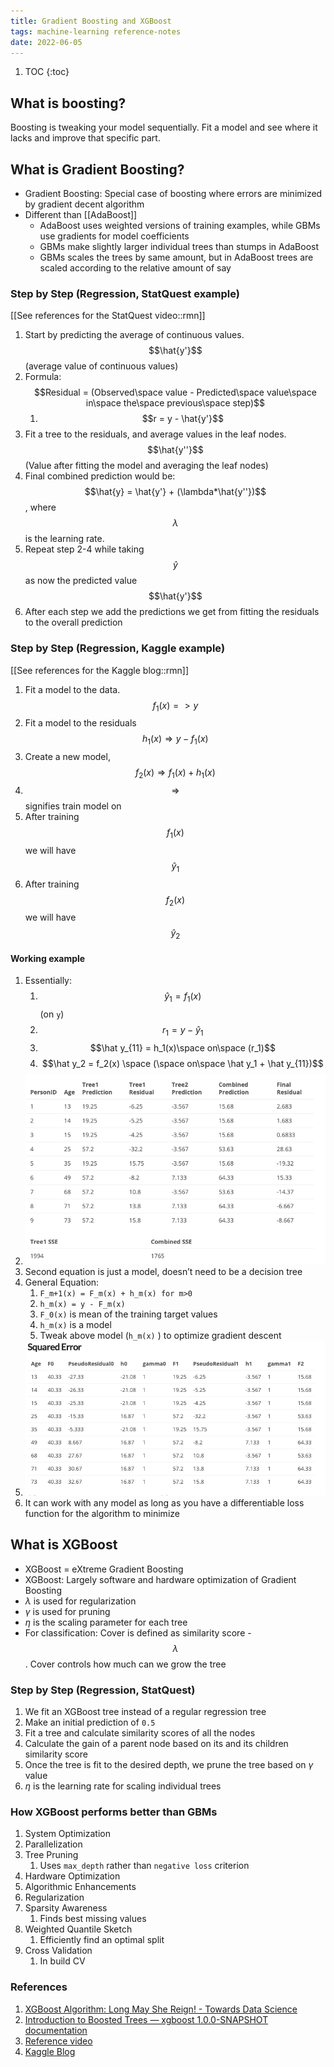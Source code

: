 ```yaml
---
title: Gradient Boosting and XGBoost
tags: machine-learning reference-notes
date: 2022-06-05
---
```



1. TOC
{:toc}

## What is boosting?

Boosting is tweaking your model sequentially. Fit a model and see where it lacks and improve that specific part.

## What is Gradient Boosting?

- Gradient Boosting: Special case of boosting where errors are minimized by gradient decent algorithm
- Different than [[AdaBoost]]
    - AdaBoost uses weighted versions of training examples, while GBMs use gradients for model coefficients
    - GBMs make slightly larger individual trees than stumps in AdaBoost
    - GBMs scales the trees by same amount, but in AdaBoost trees are scaled according to the relative amount of say

### Step by Step (Regression, StatQuest example)

[[See references for the StatQuest video::rmn]]

1. Start by predicting the average of continuous values. $$\hat{y'}$$ (average value of continuous values)
2. Formula: $$Residual = (Observed\space value - Predicted\space value\space in\space the\space previous\space step)$$
    1. $$r = y - \hat{y'}$$
3. Fit a tree to the residuals, and average values in the leaf nodes. $$\hat{y''}$$ (Value after fitting the model and averaging the leaf nodes)
4. Final combined prediction would be: $$\hat{y} = \hat{y'} + (\lambda*\hat{y''})$$, where $$\lambda$$ is the learning rate.
5. Repeat step 2-4 while taking $$\hat{y}$$ as now the predicted value $$\hat{y'}$$
6. After each step we add the predictions we get from fitting the residuals to the overall prediction

### Step by Step (Regression, Kaggle example)

[[See references for the Kaggle blog::rmn]]

1. Fit a model to the data. $$f_1(x) => y$$
2. Fit a model to the residuals $$h_1(x) ⇒ y - f_1(x)$$
3. Create a new model, $$f_2(x) ⇒ f_1(x) + h_1(x)$$
4. $$⇒$$ signifies train model on
5. After training $$f_1(x)$$ we will have $$\hat y_1$$
6. After training $$f_2(x)$$ we will have $$\hat y_2$$

#### Working example

1. Essentially:
    1. $$\hat y_1 = f_1(x)$$ (on `y`)
    2. $$r_1 = y - \hat y_1$$
    3. $$\hat y_{11} = h_1(x)\space on\space (r_1)$$
    4. $$\hat y_2 = f_2(x) \space (\space on\space \hat y_1 + \hat y_{11})$$
2. ![image](/assets/images/gbm_1.png)
3. Second equation is just a model, doesn’t need to be a decision tree
4. General Equation:
    1. `F_m+1(x) = F_m(x) + h_m(x) for m>0`
    2. `h_m(x) = y - F_m(x)`
    3. `F_0(x)` is mean of the training target values
    4. `h_m(x)` is a model
    5. Tweak above model (`h_m(x)` ) to optimize gradient descent
5. ![image](/assets/images/gbm_2.png)
6. It can work with any model as long as you have a differentiable loss function for the algorithm to minimize

## What is XGBoost

- XGBoost = eXtreme Gradient Boosting
- XGBoost: Largely software and hardware optimization of Gradient Boosting
- $\lambda$ is used for regularization
- $\gamma$ is used for pruning
- $\eta$ is the scaling parameter for each tree
- For classification: Cover is defined as similarity score - $$\lambda$$.  Cover controls how much can we grow the tree

### Step by Step (Regression, StatQuest)

1. We fit an XGBoost tree instead of a regular regression tree
2. Make an initial prediction of `0.5`
3. Fit a tree and calculate similarity scores of all the nodes
4. Calculate the gain of a parent node based on its and its children similarity score 
5. Once the tree is fit to the desired depth, we prune the tree based on $\gamma$ value
6. $\eta$ is the learning rate for scaling individual trees

### How XGBoost performs better than GBMs

1. System Optimization
2. Parallelization
3. Tree Pruning
    1. Uses `max_depth` rather than `negative loss` criterion
4. Hardware Optimization
5. Algorithmic Enhancements
6. Regularization
7. Sparsity Awareness
    1. Finds best missing values
8. Weighted Quantile Sketch
    1. Efficiently find an optimal split
9. Cross Validation
    1. In build CV

### References

1. [XGBoost Algorithm: Long May She Reign! - Towards Data Science](https://towardsdatascience.com/https-medium-com-vishalmorde-xgboost-algorithm-long-she-may-rein-edd9f99be63d)
2. [Introduction to Boosted Trees — xgboost 1.0.0-SNAPSHOT documentation](https://xgboost.readthedocs.io/en/latest/tutorials/model.html)
3. [Reference video](https://www.youtube.com/watch?v=3CC4N4z3GJc&list=PLblh5JKOoLUICTaGLRoHQDuF_7q2GfuJF&index=49&ab_channel=StatQuestwithJoshStarmer)
4. [Kaggle Blog](http://blog.kaggle.com/2017/01/23/a-kaggle-master-explains-gradient-boosting/)
